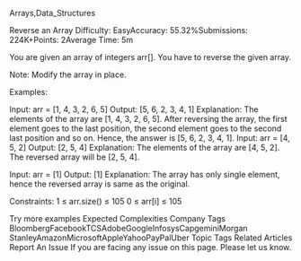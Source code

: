 Arrays,Data_Structures

Reverse an Array
Difficulty: EasyAccuracy: 55.32%Submissions: 224K+Points: 2Average Time: 5m

You are given an array of integers arr[]. You have to reverse the given array.

Note: Modify the array in place.

Examples:


Input: arr = [1, 4, 3, 2, 6, 5]
Output: [5, 6, 2, 3, 4, 1]
Explanation: The elements of the array are [1, 4, 3, 2, 6, 5]. After reversing the array, the first element goes to the last position, the second element goes to the second last position and so on. Hence, the answer is [5, 6, 2, 3, 4, 1].
Input: arr = [4, 5, 2]
Output: [2, 5, 4]
Explanation: The elements of the array are [4, 5, 2]. The reversed array will be [2, 5, 4].

Input: arr = [1]
Output: [1]
Explanation: The array has only single element, hence the reversed array is same as the original.

Constraints:
1 ≤ arr.size() ≤ 105
0 ≤ arr[i] ≤ 105

Try more examples
Expected Complexities
Company Tags
BloombergFacebookTCSAdobeGoogleInfosysCapgeminiMorgan StanleyAmazonMicrosoftAppleYahooPayPalUber
Topic Tags
Related Articles
Report An Issue
If you are facing any issue on this page. Please let us know.